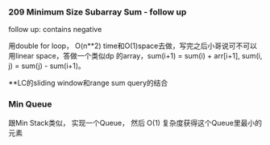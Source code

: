 ### 209 Minimum Size Subarray Sum - follow up

follow up: contains negative

用double for loop， O(n**2) time和O(1)space去做，写完之后小哥说可不可以用linear space，答做一个类似dp 的array，sum(i+1) = sum(i) + arr[i+1], sum(i, j) = sum(j) - sum(i+1)。

**LC的sliding window和range sum query的结合

### Min Queue

跟Min Stack类似， 实现一个Queue， 然后 O(1) 复杂度获得这个Queue里最小的元素
